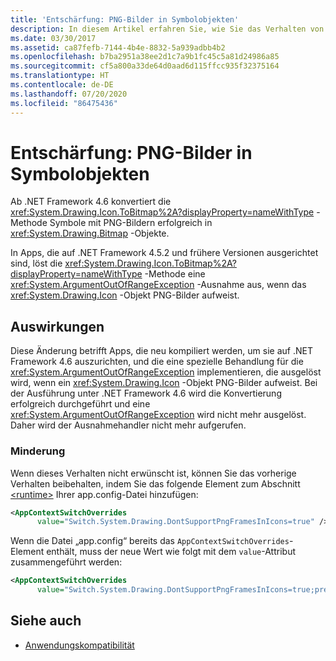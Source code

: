 ```yaml
---
title: 'Entschärfung: PNG-Bilder in Symbolobjekten'
description: In diesem Artikel erfahren Sie, wie Sie das Verhalten von PNG-Frames in Symbolobjekten konfigurieren, wenn das neue Verhalten, das in .NET Framework 4.6 und höher enthalten ist, nicht erwünscht ist.
ms.date: 03/30/2017
ms.assetid: ca87fefb-7144-4b4e-8832-5a939adbb4b2
ms.openlocfilehash: b7ba2951a38ee2d1c7a9b1fc45c5a81d24986a85
ms.sourcegitcommit: cf5a800a33de64d0aad6d115ffcc935f32375164
ms.translationtype: HT
ms.contentlocale: de-DE
ms.lasthandoff: 07/20/2020
ms.locfileid: "86475436"
---
```

# <a name="mitigation-png-frames-in-icon-objects"></a>Entschärfung: PNG-Bilder in Symbolobjekten
Ab .NET Framework 4.6 konvertiert die <xref:System.Drawing.Icon.ToBitmap%2A?displayProperty=nameWithType> -Methode Symbole mit PNG-Bildern erfolgreich in <xref:System.Drawing.Bitmap> -Objekte.  
  
 In Apps, die auf .NET Framework 4.5.2 und frühere Versionen ausgerichtet sind, löst die <xref:System.Drawing.Icon.ToBitmap%2A?displayProperty=nameWithType> -Methode eine <xref:System.ArgumentOutOfRangeException> -Ausnahme aus, wenn das <xref:System.Drawing.Icon> -Objekt PNG-Bilder aufweist.  
  
## <a name="impact"></a>Auswirkungen  
 Diese Änderung betrifft Apps, die neu kompiliert werden, um sie auf .NET Framework 4.6 auszurichten, und die eine spezielle Behandlung für die <xref:System.ArgumentOutOfRangeException> implementieren, die ausgelöst wird, wenn ein <xref:System.Drawing.Icon> -Objekt PNG-Bilder aufweist. Bei der Ausführung unter .NET Framework 4.6 wird die Konvertierung erfolgreich durchgeführt und eine <xref:System.ArgumentOutOfRangeException> wird nicht mehr ausgelöst. Daher wird der Ausnahmehandler nicht mehr aufgerufen.  
  
### <a name="mitigation"></a>Minderung  
 Wenn dieses Verhalten nicht erwünscht ist, können Sie das vorherige Verhalten beibehalten, indem Sie das folgende Element zum Abschnitt [\<runtime>](../configure-apps/file-schema/runtime/runtime-element.md) Ihrer app.config-Datei hinzufügen:  
  
```xml  
<AppContextSwitchOverrides
      value="Switch.System.Drawing.DontSupportPngFramesInIcons=true" />  
```  
  
 Wenn die Datei „app.config“ bereits das `AppContextSwitchOverrides`-Element enthält, muss der neue Wert wie folgt mit dem `value`-Attribut zusammengeführt werden:  
  
```xml  
<AppContextSwitchOverrides
      value="Switch.System.Drawing.DontSupportPngFramesInIcons=true;previous key=previous-value" />
```
  
## <a name="see-also"></a>Siehe auch

- [Anwendungskompatibilität](application-compatibility.md)
